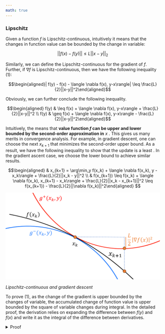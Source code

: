 ```yaml
---
math: true
---
```




### Lipschitz 

Given a function $f$ is Lipschitz-continuous, intuitively it means that the changes in function value can be bounded by the change in variable:

$$\vert \vert f(x) - f(y) \vert \vert \leq L\vert\vert x - y\vert\vert_2$$

Similarly, we can define the Lipschitz-continuous for the gradient of $f$. Further, if $\nabla f$ is Lipschitz-continuous, then we have the following inequality (1): 

$$\begin{aligned}| f(y) - f(x) - \langle \nabla f(x), y-x\rangle| \leq \frac{L}{2}||x-y||^2\end{aligned}$$

Obviously, we can further conclude the following inequality.

$$\begin{aligned} f(y) & \leq f(x) + \langle \nabla f(x), y-x\rangle +  \frac{L}{2}||x-y||^2 \\  f(y) & \geq f(x) + \langle \nabla f(x), y-x\rangle -  \frac{L}{2}||x-y||^2\end{aligned}$$

Intuitively, the means that **value function $f$ can be upper and lower bounded by the second-order approximation in** $x$  . This gives us many merits in convergence analysis. For example, in gradient descent, one can choose the next $x_{k+1}$ that minimizes the second-order upper bound. As a result, we have the following inequality to show that the update is a least . In the gradient ascent case, we choose the lower bound to achieve similar results. 

$$\begin{aligned} & x_{k+1} = \arg\min_y f(x_k) + \langle \nabla f(x_k), y - x_k\rangle + \frac{L}{2}||x_k - y||^2  \\ & f(x_{k+1})  \leq  f(x_k) + \langle \nabla f(x_k), x_{k+1} - x_k\rangle + \frac{L}{2}||x_k - x_{k+1}||^2 \leq  f(x_{k+1}) - \frac{L}{2}||\nabla f(x_k)||^2\end{aligned} $$

![image-20241120161926614](../assets/pic/image-20241120161926614.png)

_Lipschitz-continuous and gradient descent_

To prove (1), as the change of the gradient is upper bounded by the changes of variable, the accumulated change of function value is upper bounded by the square of variable changes during integral. In the detailed proof, the derivation relies on expanding the difference between $f(y)$ and $f(x)$ and write it as the integral of the difference between derivatives.  

<details>
    <summary> Proof</summary>
First we need to write the difference between function value as the integral of derivative. We first consider the simplest case, where $f(x): \mathbb{R} \to \mathbb{R}$. Then we have:


$$\begin{aligned} f(y) - f(x) &= \int_x^y \nabla f(t)dt \\  & =\int_0^1 \nabla f((y-x)u + x)d((y-x)u) + x) \\ &= \int_0^1 \nabla f((y-x)u + x)(y-x)du \end{aligned}$$



Therefore for the $\mathbb{R}^n$ case, we have : 

$$\begin{aligned}f(y) &= f(x) + \int_0^1 \langle \nabla f(x + \tau(y-x)), y-x \rangle d\tau \\ &= f(x) + \langle \nabla f(x), y - x\rangle + \int_0^1 \langle \nabla f(x + \tau(y-x)) - \nabla f(x), y-x \rangle d\tau \end{aligned}$$

Staring from the lefthand side, and utilizing Cauchy-Schwarz inequality in $(a)$, we can complete the proof

$$\begin{aligned} \vert f(y) - f(x) - \langle \nabla f(x), y-x\rangle \vert&= \bigg |\int_0^1  \langle \nabla f(x + \tau(y-x)) - \nabla f(x), y-x \rangle d\tau \bigg | \\ &\leq \int_0^1 \vert \langle \nabla f(x + \tau(y-x)) - \nabla f(x), y-x \rangle\vert d\tau \\ &\overset{(a)}{\leq} \int_0^1\vert\vert \nabla f(x + \tau(y-x)) - \nabla f(x)\vert\vert\cdot \vert\vert y-x\vert\vert d\tau \\ &= \int_0^1L\vert\vert x - y\vert\vert^2\tau d\tau = \frac{L}{2}||x - y||^2\end{aligned}$$
</details>









